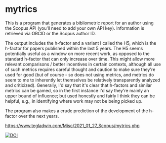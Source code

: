 # mytrics
This is a program that generates a bibliometric report for an author using the Scopus API (you'll need to add your own API key). Information is retrieved via ORCID or the Scopus author ID.

The output includes the h-factor and a variant I called the H5, which is the h-factor for papers published within the last 5 years. The H5 seems potentially useful as a window on more recent work, as opposed to the standard h-factor that can only increase over time. This might allow more relevant comparisons / better incentives in certain contexts, although all use of such metrics requires careful thought and caution to make sure they're used for good (but of course - so does not using metrics, and metrics do seem to me to inherently let themselves be relatively transparently analyzed and criticized). Generally, I'd say that it's clear that h-factors and similar metrics can be gamed, so in the first instance I'd say they're mainly an upper bound of influence; but used honestly and fairly I think they can be helpful, e.g., in identifying where work may not be being picked up.

The program also makes a crude prediction of the development of the h-factor over the next years.

https://www.tegladwin.com/Misc/2021_01_27_Scopus/mytrics.php

[![DOI](https://zenodo.org/badge/335036249.svg)](https://zenodo.org/badge/latestdoi/335036249)

